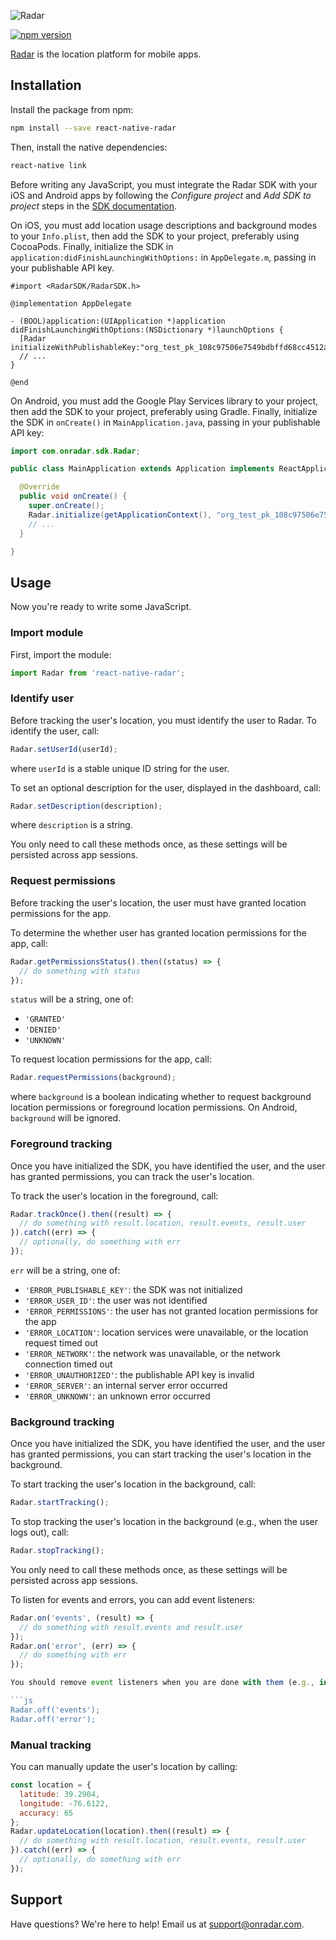 ![Radar](https://raw.githubusercontent.com/radarlabs/react-native-radar/master/logo.png)

[![npm version](https://badge.fury.io/js/react-native-radar.svg)](https://badge.fury.io/js/react-native-radar)

[Radar](https://www.onradar.com) is the location platform for mobile apps.

## Installation

Install the package from npm:

```bash
npm install --save react-native-radar
```

Then, install the native dependencies:

```bash
react-native link
```

Before writing any JavaScript, you must integrate the Radar SDK with your iOS and Android apps by following the *Configure project* and *Add SDK to project* steps in the [SDK documentation](https://www.onradar.com/documentation/sdk).

On iOS, you must add location usage descriptions and background modes to your `Info.plist`, then add the SDK to your project, preferably using CocoaPods. Finally, initialize the SDK in `application:didFinishLaunchingWithOptions:` in `AppDelegate.m`, passing in your publishable API key.

```objc
#import <RadarSDK/RadarSDK.h>

@implementation AppDelegate

- (BOOL)application:(UIApplication *)application didFinishLaunchingWithOptions:(NSDictionary *)launchOptions {
  [Radar initializeWithPublishableKey:"org_test_pk_108c97506e7549bdbffd68cc4512a7df1fc1c469"];
  // ...
}

@end
```

On Android, you must add the Google Play Services library to your project, then add the SDK to your project, preferably using Gradle. Finally, initialize the SDK in `onCreate()` in `MainApplication.java`, passing in your publishable API key:

```java
import com.onradar.sdk.Radar;

public class MainApplication extends Application implements ReactApplication {

  @Override
  public void onCreate() {
    super.onCreate();
    Radar.initialize(getApplicationContext(), "org_test_pk_108c97506e7549bdbffd68cc4512a7df1fc1c469");
    // ...
  }

}
```

## Usage

Now you're ready to write some JavaScript.

### Import module

First, import the module:

```js
import Radar from 'react-native-radar';
```

### Identify user

Before tracking the user's location, you must identify the user to Radar. To identify the user, call:

```js
Radar.setUserId(userId);
```

where `userId` is a stable unique ID string for the user.

To set an optional description for the user, displayed in the dashboard, call:

```js
Radar.setDescription(description);
```

where `description` is a string.

You only need to call these methods once, as these settings will be persisted across app sessions.

### Request permissions

Before tracking the user's location, the user must have granted location permissions for the app.

To determine the whether user has granted location permissions for the app, call:

```js
Radar.getPermissionsStatus().then((status) => {
  // do something with status
});
```

`status` will be a string, one of:

- `'GRANTED'`
- `'DENIED'`
- `'UNKNOWN'`

To request location permissions for the app, call:

```js
Radar.requestPermissions(background);
```

where `background` is a boolean indicating whether to request background location permissions or foreground location permissions. On Android, `background` will be ignored.

### Foreground tracking

Once you have initialized the SDK, you have identified the user, and the user has granted permissions, you can track the user's location.

To track the user's location in the foreground, call:

```js
Radar.trackOnce().then((result) => {
  // do something with result.location, result.events, result.user
}).catch((err) => {
  // optionally, do something with err
});
```

`err` will be a string, one of:

- `'ERROR_PUBLISHABLE_KEY'`: the SDK was not initialized
- `'ERROR_USER_ID'`: the user was not identified
- `'ERROR_PERMISSIONS'`: the user has not granted location permissions for the app
- `'ERROR_LOCATION'`: location services were unavailable, or the location request timed out
- `'ERROR_NETWORK'`: the network was unavailable, or the network connection timed out
- `'ERROR_UNAUTHORIZED'`: the publishable API key is invalid
- `'ERROR_SERVER'`: an internal server error occurred
- `'ERROR_UNKNOWN'`: an unknown error occurred

### Background tracking

Once you have initialized the SDK, you have identified the user, and the user has granted permissions, you can start tracking the user's location in the background.

To start tracking the user's location in the background, call:

```js
Radar.startTracking();
```

To stop tracking the user's location in the background (e.g., when the user logs out), call:

```js
Radar.stopTracking();
```

You only need to call these methods once, as these settings will be persisted across app sessions.

To listen for events and errors, you can add event listeners:

```js
Radar.on('events', (result) => {
  // do something with result.events and result.user
});
Radar.on('error', (err) => {
  // do something with err
});

You should remove event listeners when you are done with them (e.g., in `componentWillUnmount()`):

```js
Radar.off('events');
Radar.off('error');
```

### Manual tracking

You can manually update the user's location by calling:

```js
const location = {
  latitude: 39.2904,
  longitude: -76.6122,
  accuracy: 65
};
Radar.updateLocation(location).then((result) => {
  // do something with result.location, result.events, result.user
}).catch((err) => {
  // optionally, do something with err
});
```

## Support

Have questions? We're here to help! Email us at [support@onradar.com](mailto:support@onradar.com).
